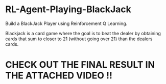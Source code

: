 # RL-Agent-Playing-BlackJack
Build a BlackJack Player using Reinforcement Q Learning.

Blackjack is a card game where the goal is to beat the dealer by obtaining cards that sum to closer to 21 (without going over 21) than the dealers cards.

# CHECK OUT THE FINAL RESULT IN THE ATTACHED VIDEO !!
